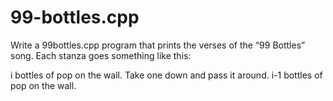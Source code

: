 # 99-bottles.cpp

Write a 99bottles.cpp program that prints the verses of the “99 Bottles” song. Each stanza goes something like this:

i bottles of pop on the wall.
Take one down and pass it around.
i-1 bottles of pop on the wall.
